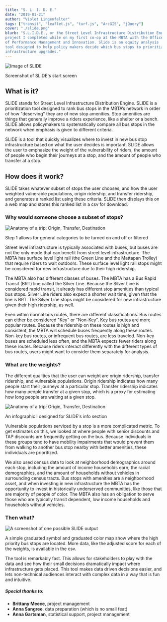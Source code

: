 ```yaml
---
title: "S. L. I. D. E."
date: "2019-01-21"
author: "Violet Lingenfelter"
tags: ["transit", "leaflet.js", "turf.js", "ArcGIS", "jQuery"]
cover: "./slide.png"
blurb: "S.L.I.D.E., or the Street Level Infrastructure Distribution Engine, is a
project I completed while on my first co-op at the MBTA with the Office
of Performance Management and Innovation. Slide is an equity analysis
tool designed to help policy makers decide which bus stops to prioritize for
infrastructure upgrades."
---
```



<div class="polariod-container">
<div class="polaroid">
  <img src="https://66.media.tumblr.com/54e109946c13354401b6b69e601591e5/tumblr_plo1ucJxST1scy1sco1_1280.png" alt="Image of SLIDE" />
  <div class="container">
  <p>Screenshot of SLIDE's start screen
  </p>
  </div>
</div>
</div>

## What is it?

SLIDE stands for Street Level Infrastructure Distribution Engine. SLIDE is a prioritization tool designed to rank bus stops in the MBTA’s network in order of how "deserving" they are of new stop amenities. Stop amenities are things that generally improve a riders experience, like a shelter or a bench. SLIDE allows policymakers to systematically compare all bus stops in the network when emphasis is given to different criteria.

SLIDE is a tool that quickly visualizes where to invest in new bus stop infrastructure based on what the user decides is important. SLIDE allows the user to emphasize the weight of the vulnerability of riders, the amount of people who begin their journeys at a stop, and the amount of people who transfer at a stop.

## How does it work?

SLIDE takes whatever subset of stops the user chooses, and how the user weighted vulnerable populations, origin ridership, and transfer ridership, and generates a ranked list using these criteria. SLIDE then displays this on a web map and stores this ranked list in a csv for download.

### Why would someone choose a subset of stops?

<div class="polariod-container">
<div class="polaroid">
  <img src="https://66.media.tumblr.com/9a6e56d6ea4181eda803cb8c285048f0/tumblr_plo3ciZJ8a1scy1sco1_640.png" alt="Anatomy of a trip: Origin, Transfer, Destination" />
  <div class="container">
  <p> Step 1 allows for general categories to be turned on and off or filtered
  </p>
  </div>
</div>
</div>

Street level infrastructure is typically associated with buses, but buses are not the only mode that can benefit from street level infrastructure. The MBTA has surface level light rail (the Green Line and the Mattapan Trolley) that require riders to wait outdoors. These surface level light rail stops might be considered for new infrastructure due to their high ridership.

The MBTA also has different classes of buses. The MBTA has a Bus Rapid Transit (BRT) line called the Silver Line. Because the Silver Line is considered rapid transit, it already has different stop amenities than typical bus stops. Silver Line riders also expect a shorter wait time, given that the line is BRT. The Silver Line stops might be considered for new infrastructure given their high ridership, as well.

Even within normal bus routes, there are different classifications. Bus routes can either be considered "Key" or "Non-Key". Key bus routes are more popular routes. Because the ridership on these routes is high and consistent, the MBTA will schedule buses frequently along these routes. Non-key bus routes, or infrequent bus routes, are less traveled. Non-key buses are scheduled less often, and the MBTA expects fewer riders along these routes. Because riders interact differently with the different types of bus routes, users might want to consider them separately for analysis.

### What are the weights?

The different qualities that the user can weight are origin ridership, transfer ridership, and vulnerable populations. Origin ridership indicates how many people start their journeys at a particular stop. Transfer ridership indicates how many people transfer at a given stop, which is a proxy for estimating how long people are waiting at a given stop.

<div class="polariod-container">
<div class="polaroid">
  <img src="https://66.media.tumblr.com/01800ffe9e2feac116427d36ce3cf2a9/tumblr_plo1ucJxST1scy1sco2_1280.png" alt="Anatomy of a trip: Origin, Transfer, Destination" />
  <div class="container">
  <p> An infographic I designed for SLIDE's info section
  </p>
  </div>
</div>
</div>

Vulnerable populations serviced by a stop is a more complicated metric. To get estimates on this, we looked at where people with senior discounts and TAP discounts are frequently getting on the bus. Because individuals in these groups tend to have mobility impairments that would prevent them from walking to another bus stop nearby with better amenities, these individuals are prioritized.

We also used census data to look at neighborhood demographics around each stop, including the amount of income households earn, the racial demographics, and the amount of households without vehicles in surrounding census tracts. Bus stops with amenities are a neighborhood asset, and when investing in new infrastructure the MBTA has the opportunity to invest in historically underserved communities, like those that are majority of people of color. The MBTA also has an obligation to serve those who are typically transit dependent, low income households and households without vehicles.

### Then what?

<div class="polariod-container">
<div class="polaroid">
  <img src="https://66.media.tumblr.com/0414a52859eb8e1317298e6197862319/tumblr_plo3x8H8501scy1sco1_1280.png" alt="A screenshot of one possible SLIDE output" />
  <div class="container">
  <p> A simple graduated symbol and graduated color map show where the high priority bus stops are located. More data, like the adjusted score for each of the weights, is available in the csv.
  </p>
  </div>
</div>
</div>

The tool is remarkably fast. This allows for stakeholders to play with the data and see how their small decisions dramatically impact where infrastructure gets placed. This tool makes data driven decisions easier, and lets non-technical audiences interact with complex data in a way that is fun and intuitive.


##### Special thanks to:
- **Brittany Meece**, project management
- **Anna Sangree**, data preparation (which is no small feat)
- **Anna Gartsman**, statistical support, project management
